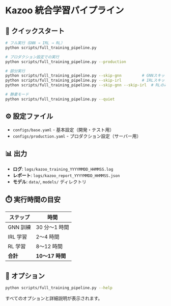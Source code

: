 # Kazoo 統合学習パイプライン

## 🚀 クイックスタート

```bash
# フル実行（GNN → IRL → RL）
python scripts/full_training_pipeline.py

# プロダクション設定での実行
python scripts/full_training_pipeline.py --production

# 部分実行
python scripts/full_training_pipeline.py --skip-gnn         # GNNスキップ
python scripts/full_training_pipeline.py --skip-irl         # IRLスキップ
python scripts/full_training_pipeline.py --skip-gnn --skip-irl  # RLのみ

# 静粛モード
python scripts/full_training_pipeline.py --quiet
```

## ⚙️ 設定ファイル

- `configs/base.yaml` - 基本設定（開発・テスト用）
- `configs/production.yaml` - プロダクション設定（サーバー用）

## 📊 出力

- **ログ**: `logs/kazoo_training_YYYYMMDD_HHMMSS.log`
- **レポート**: `logs/kazoo_report_YYYYMMDD_HHMMSS.json`
- **モデル**: `data/`, `models/` ディレクトリ

## ⏱️ 実行時間の目安

| ステップ | 時間            |
| -------- | --------------- |
| GNN 訓練 | 30 分〜1 時間   |
| IRL 学習 | 2〜4 時間       |
| RL 学習  | 8〜12 時間      |
| **合計** | **10〜17 時間** |

## 🔧 オプション

```bash
python scripts/full_training_pipeline.py --help
```

すべてのオプションと詳細説明が表示されます。

